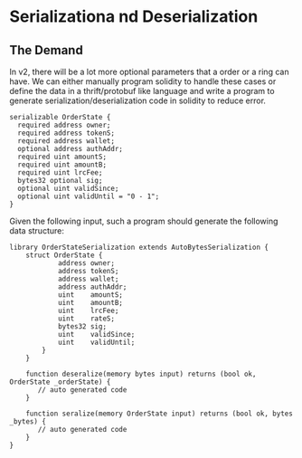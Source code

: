 # Serializationa nd Deserialization

## The Demand
In v2, there will be a lot more optional parameters that a order or a ring can have. We can either manually program solidity to handle these cases or define the data in a thrift/protobuf like language and write a program to generate serialization/deserialization code in solidity to reduce error.

```
serializable OrderState {
  required address owner;
  required address tokenS;
  required address wallet;
  optional address authAddr;
  required uint amountS;
  required uint amountB;
  required uint lrcFee;
  bytes32 optional sig;
  optional uint validSince;
  optional uint validUntil = "0 - 1";
}

```

Given the following input, such a program should generate the following data structure:

```
library OrderStateSerialization extends AutoBytesSerialization {
    struct OrderState {
            address owner;
            address tokenS;
            address wallet;
            address authAddr;
            uint    amountS;
            uint    amountB;
            uint    lrcFee;
            uint    rateS;
            bytes32 sig;
            uint    validSince;
            uint    validUntil;
        }
    }

    function deseralize(memory bytes input) returns (bool ok, OrderState _orderState) {
       // auto generated code
    }

    function seralize(memory OrderState input) returns (bool ok, bytes _bytes) {
       // auto generated code
    }
}
```


